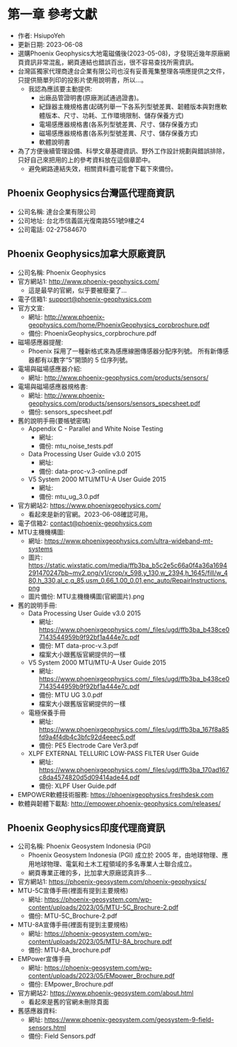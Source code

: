 # 第一章 參考文獻
+ 作者: HsiupoYeh
+ 更新日期: 2023-06-08
+ 選購Phoenix Geophysics大地電磁儀後(2023-05-08)，才發現近幾年原廠網頁資訊非常混亂，網頁連結也錯誤百出，很不容易查找所需資訊。
+ 台灣區獨家代理商達台企業有限公司也沒有妥善蒐集整理各項應提供之文件，只提供簡單列印的投影片使用說明書，所以...。
  + 我認為應該要主動提供:
    + 出廠品管證明書(原廠測試通過證書)。
    + 紀錄器主機規格書(起碼列舉一下各系列型號差異、韌體版本與對應軟體版本、尺寸、功耗、工作環境限制、儲存保養方式)
    + 電場感應器規格書(各系列型號差異、尺寸、儲存保養方式)
    + 磁場感應器規格書(各系列型號差異、尺寸、儲存保養方式)
    + 軟體說明書
+ 為了方便後續管理設備、科學文章基礎資訊、野外工作設計規劃與錯誤排除，只好自己來把用的上的參考資料放在這個章節中。
  + 避免網路連結失效，相關資料盡可能會下載下來備份。


## Phoenix Geophysics台灣區代理商資訊
+ 公司名稱: 達台企業有限公司
+ 公司地址: 台北市信義區光復南路551號9樓之4
+ 公司電話: 02-27584670


## Phoenix Geophysics加拿大原廠資訊
+ 公司名稱: Phoenix Geophysics
+ 官方網站1: http://www.phoenix-geophysics.com/
  + 這是最早的官網，似乎要被廢棄了...
+ 電子信箱1: support@phoenix-geophysics.com
+ 官方文宣:
  + 網址: http://www.phoenix-geophysics.com/home/PhoenixGeophysics_corpbrochure.pdf
  + 備份: PhoenixGeophysics_corpbrochure.pdf
+ 磁場感應器提醒: 
  + Phoenix 採用了一種新格式來為感應線圈傳感器分配序列號。 所有新傳感器都有以數字“5”開頭的 5 位序列號。
+ 電場與磁場感應器介紹:
  + 網址: http://www.phoenix-geophysics.com/products/sensors/ 
+ 電場與磁場感應器規格書:
  + 網址: http://www.phoenix-geophysics.com/products/sensors/sensors_specsheet.pdf
  + 備份: sensors_specsheet.pdf
+ 舊的說明手冊(要帳號密碼)
  + Appendix C - Parallel and White Noise Testing
    + 網址: 
    + 備份: mtu_noise_tests.pdf
  + Data Processing User Guide v3.0 2015
    + 網址: 
    + 備份: data-proc-v.3-online.pdf
  + V5 System 2000 MTU/MTU-A User Guide 2015
    + 網址:
    + 備份: mtu_ug_3.0.pdf 
+ 官方網站2: https://www.phoenixgeophysics.com/
  + 看起來是新的官網。2023-06-08確認可用。
+ 電子信箱2: contact@phoenix-geophysics.com
+ MTU主機機構圖:
  + 網址: https://www.phoenixgeophysics.com/ultra-wideband-mt-systems
  + 圖片: https://static.wixstatic.com/media/ffb3ba_b5c2e5c66a0f4a36a1694291470247bb~mv2.png/v1/crop/x_598,y_130,w_2394,h_1645/fill/w_480,h_330,al_c,q_85,usm_0.66_1.00_0.01,enc_auto/RepairInstructions.png
  + 圖片備份: MTU主機機構圖(官網圖片).png
+ 舊的說明手冊:
  + Data Processing User Guide v3.0 2015
    + 網址: https://www.phoenixgeophysics.com/_files/ugd/ffb3ba_b438ce07143544959b9f92bf1a444e7c.pdf
    + 備份: MT data-proc-v.3.pdf
    + 檔案大小跟舊版官網提供的一樣
  + V5 System 2000 MTU/MTU-A User Guide 2015
    + 網址: https://www.phoenixgeophysics.com/_files/ugd/ffb3ba_b438ce07143544959b9f92bf1a444e7c.pdf
    + 備份: MTU UG 3.0.pdf
    + 檔案大小跟舊版官網提供的一樣
  + 電極保養手冊
    + 網址: https://www.phoenixgeophysics.com/_files/ugd/ffb3ba_167f8a85fd9a4f4db4c3bfc92d4eeec5.pdf
    + 備份: PE5 Electrode Care Ver3.pdf
  + XLPF EXTERNAL TELLURIC LOW-PASS FILTER User Guide
    + 網址: https://www.phoenixgeophysics.com/_files/ugd/ffb3ba_170ad167c8da4574820d5d09414ade44.pdf
    + 備份: XLPF User Guide.pdf 
+ EMPOWER軟體技術服務: https://phoenixgeophysics.freshdesk.com
+ 軟體與韌體下載點: http://empower.phoenix-geophysics.com/releases/

## Phoenix Geophysics印度代理商資訊
+ 公司名稱: Phoenix Geosystem Indonesia (PGI)
  + Phoenix Geosystem Indonesia (PGI) 成立於 2005 年，由地球物理、應用地球物理、電氣和土木工程領域的多名專業人士聯合成立。
  + 網頁專業正確的多，比加拿大原廠認真許多...
+ 官方網站1: https://phoenix-geosystem.com/phoenix-geophysics/ 
+ MTU-5C宣傳手冊(裡面有提到主要規格)
  + 網址: https://phoenix-geosystem.com/wp-content/uploads/2023/05/MTU-5C_Brochure-2.pdf
  + 備份: MTU-5C_Brochure-2.pdf
+ MTU-8A宣傳手冊(裡面有提到主要規格)
  + 網址: https://phoenix-geosystem.com/wp-content/uploads/2023/05/MTU-8A_brochure.pdf 
  + 備份: MTU-8A_brochure.pdf 
+ EMPower宣傳手冊
  + 網址: https://phoenix-geosystem.com/wp-content/uploads/2023/05/EMpower_Brochure.pdf
  + 備份: EMpower_Brochure.pdf
+ 官方網站2: https://www.phoenix-geosystem.com/about.html
  + 看起來是舊的官網未刪除頁面
+ 舊感應器資料:
  + 網址: https://www.phoenix-geosystem.com/geosystem-9-field-sensors.html
  + 備份: Field Sensors.pdf
